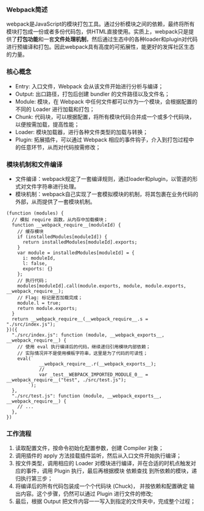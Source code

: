 ### Webpack简述

webpack是JavaScript的模块打包工具。通过分析模块之间的依赖，最终将所有模块打包成一份或者多份代码包，供HTML直接使用。实质上，webpack只是提供了**打包功能**和一套**文件处理机制**，然后通过生态中的各种loader和plugin对代码进行预编译和打包。因此webpack具有高度的可拓展性，能更好的发挥社区生态的力量。

### 核心概念
- Entry: 入口文件，Webpack 会从该文件开始进行分析与编译；
- Output: 出口路径，打包后创建 bundler 的文件路径以及文件名；
- Module: 模块，在 Webpack 中任何文件都可以作为一个模块，会根据配置的不同的 Loader 进行加载和打包；
- Chunk: 代码块，可以根据配置，将所有模块代码合并成一个或多个代码块，以便按需加载，提高性能；
- Loader: 模块加载器，进行各种文件类型的加载与转换；
- Plugin: 拓展插件，可以通过 Webpack 相应的事件钩子，介入到打包过程中的任意环节，从而对代码按需修改；

### 模块机制和文件编译
- 文件编译：webpack规定了一套编译规则，通过loader和plugin，以管道的形式对文件字符串进行处理。
- 模块机制：webpack自己实现了一套模拟模块的机制，将其包裹在业务代码的外部，从而提供了一套模块机制。
```
(function (modules) {
  // 模拟 require 函数，从内存中加载模块；
  function __webpack_require__(moduleId) {
    // 缓存模块
    if (installedModules[moduleId]) {
      return installedModules[moduleId].exports;
    }
    var module = installedModules[moduleId] = {
      i: moduleId,
      l: false,
      exports: {}
    };
    // 执行代码；
    modules[moduleId].call(module.exports, module, module.exports, __webpack_require__);
    // Flag: 标记是否加载完成；
    module.l = true;
    return module.exports;
  }
  return __webpack_require__(__webpack_require__.s = "./src/index.js");
})({
  "./src/index.js": function (module, __webpack_exports__, __webpack_require__) {
    // 使用 eval 执行编译后的代码，继续递归引用模块内部依赖；
    // 实际情况并不是使用模板字符串，这里是为了代码的可读性；
    eval(`
			__webpack_require__.r(__webpack_exports__);
			//
			var _test__WEBPACK_IMPORTED_MODULE_0__ = __webpack_require__("test", ./src/test.js");
		`);
  },
  "./src/test.js": function (module, __webpack_exports__, __webpack_require__) {
    // ...
  },
})
```

### 工作流程
1. 读取配置文件，按命令初始化配置参数，创建 Compiler 对象；
2. 调用插件的 apply 方法挂载插件监听，然后从入口文件开始执行编译；
3. 按文件类型，调用相应的 Loader 对模块进行编译，并在合适的时机点触发对应的事件，调用 Plugin 执行，最后再根据模块 依赖查找 到所依赖的模块，递归执行第三步；
4. 将编译后的所有代码包装成一个个代码块 (Chuck)， 并按依赖和配置确定 输出内容。这个步骤，仍然可以通过 Plugin 进行文件的修改;
5. 最后，根据 Output 把文件内容一一写入到指定的文件夹中，完成整个过程；

